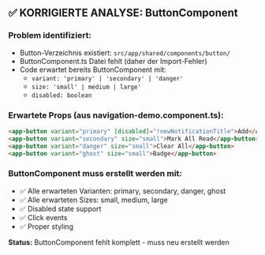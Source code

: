 ## ✅ KORRIGIERTE ANALYSE: ButtonComponent

### Problem identifiziert:
- Button-Verzeichnis existiert: `src/app/shared/components/button/`
- ButtonComponent.ts Datei fehlt (daher der Import-Fehler)
- Code erwartet bereits ButtonComponent mit:
  - `variant: 'primary' | 'secondary' | 'danger'`
  - `size: 'small' | medium | large'` 
  - `disabled: boolean`

### Erwartete Props (aus navigation-demo.component.ts):
```html
<app-button variant="primary" [disabled]="!newNotificationTitle">Add</app-button>
<app-button variant="secondary" size="small">Mark All Read</app-button>
<app-button variant="danger" size="small">Clear All</app-button>
<app-button variant="ghost" size="small">Badge</app-button>
```

### ButtonComponent muss erstellt werden mit:
- ✅ Alle erwarteten Varianten: primary, secondary, danger, ghost
- ✅ Alle erwarteten Sizes: small, medium, large  
- ✅ Disabled state support
- ✅ Click events
- ✅ Proper styling

**Status:** ButtonComponent fehlt komplett - muss neu erstellt werden